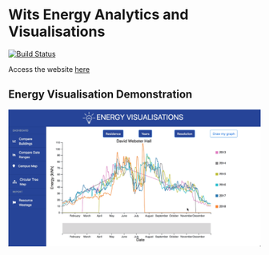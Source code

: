 # Wits Energy Analytics and Visualisations

[![Build Status](https://travis-ci.com/kayjayB/Energy_Visualisations.svg?token=C89zFG2E1x82oWUrCB78&branch=master)](https://travis-ci.com/kayjayB/Energy_Visualisations)

Access the website [here](https://energy-analytics.azurewebsites.net)

## Energy Visualisation Demonstration
![Website demonstration](Documentation/Site_Demo/Demo.png)
